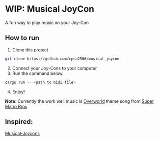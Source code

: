 # WIP: Musical JoyCon

A fun way to play music on your Joy-Con

## How to run

1. Clone this project

```bash
git clone https://github.com/cpea2506/musical_joycon
```

2. Connect your Joy-Cons to your computer
3. Run the command below

```bash
cargo run -- <path to midi file>
```

4. Enjoy!

**Note**: Currently the work well music is [Overworld](./src/midi/overworld.mid) theme song from [Super Mario Bros](https://en.wikipedia.org/wiki/Super_Mario_Bros.)

## Inspired:

[Musical-Joycons](https://github.com/sarossilli/Musical-Joycons)
